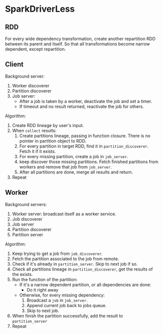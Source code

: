 # SparkDriverLess


## RDD

For every wide dependency transformation, create another repartition RDD between its parent and itself. So that all transformations become narrow dependent, except repartition.


## Client

Background server:

1. Worker discoverer
2. Partition discoverer
3. Job server:
    - After a job is taken by a worker, deactivate the job and set a timer.
    - If timeout and no result returned, reactivate the job for others.

Algorithm:

1. Create RDD lineage by user's input.
2. When `collect` results:
    1. Create partitions lineage, passing in function closure. There is no pointer in partition object to RDD.
    2. For every partition in target RDD, find it in `partition_discoverer`. Fetch it if it exists.
    3. For every missing partition, create a job in `job_server`.
    4. keep discover those missing partitions. Fetch finished partitions from workers and remove that job from `job_server`.
    5. After all partitions are done, merge all results and return.
3. Repeat


## Worker

Background servers:

1. Worker server: broadcast itself as a worker service.
2. Job discoverer
3. Job server
4. Partition discoverer
5. Partition server

Algorithm:

1. Keep trying to get a job from `job_discoverer`.
2. Fetch the partition associated to the job from remote.
3. Check if it's already in `partition_server`. Skip to next job if so.
4. Check all partitions lineage in `partition_discoverer`, get the results of the exists.
5. Run the function of the partition:
    - If it's a narrow dependent partition, or all dependencies are done:
        - Do it right away
    - Otherwise, for every missing dependency:
        1. Broadcast a `job` in `job_server`.
        2. Append current job back to jobs queue.
        3. Skip to next job.
6. When finish the partition successfully, add the result to `partition_server`
7. Repeat
